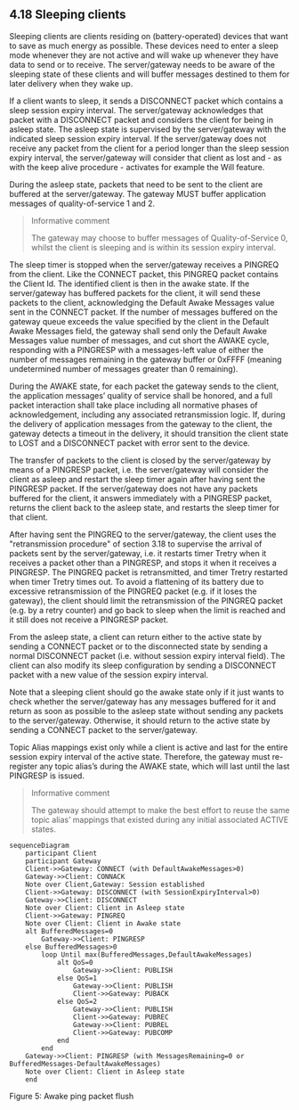 <!-- transformation-note: left upstream numbering of headings for verification -->
## 4.18 Sleeping clients

Sleeping clients are clients residing on (battery-operated) devices that want to save as much energy as possible.
These devices need to enter a sleep mode whenever they are not active and will wake up whenever they have data to send or to receive.
The server/gateway needs to be aware of the sleeping state of these clients and will buffer messages destined to them for later delivery when they wake up.

If a client wants to sleep, it sends a DISCONNECT packet which contains a sleep session expiry interval.
The server/gateway acknowledges that packet with a DISCONNECT packet and considers the client for being in asleep state.
The asleep state is supervised by the server/gateway with the indicated sleep session expiry interval.
If the server/gateway does not receive any packet from the client for a period longer than the sleep session expiry interval,
the server/gateway will consider that client as lost and - as with the keep alive procedure - activates for example the Will feature.

During the asleep state, packets that need to be sent to the client are buffered at the server/gateway.
The gateway MUST buffer application messages of quality-of-service 1 and 2.
<!-- transformation-note: replaced ampersand with the english word "and" linking qos 1 and 2 above. -->

>Informative comment
>
> The gateway may choose to buffer messages of Quality-of-Service 0, whilst the client is sleeping and is within its session expiry interval.

The sleep timer is stopped when the server/gateway receives a PINGREQ from the client.
Like the CONNECT packet, this PINGREQ packet contains the Client Id.
The identified client is then in the awake state.
If the server/gateway has buffered packets for the client, it will send these packets to the client,
acknowledging the Default Awake Messages value sent in the CONNECT packet.
If the number of messages buffered on the gateway queue exceeds the value specified by the client in the Default Awake Messages field,
the gateway shall send only the Default Awake Messages value number of messages, and cut short the AWAKE cycle,
responding with a PINGRESP with a messages-left value of either the number of messages remaining in the gateway buffer or 0xFFFF
(meaning undetermined number of messages greater than 0 remaining).

During the AWAKE state, for each packet the gateway sends to the client, the application messages’ quality of service shall be honored,
and a full packet interaction shall take place including all normative phases of acknowledgement, including any associated retransmission logic.
If, during the delivery of application messages from the gateway to the client, the gateway detects a timeout in the delivery,
it should transition the client state to LOST and a DISCONNECT packet with error sent to the device.

The transfer of packets to the client is closed by the server/gateway by means of a PINGRESP packet,
i.e. the server/gateway will consider the client as asleep and restart the sleep timer again after having sent the PINGRESP packet.
If the server/gateway does not have any packets buffered for the client, it answers immediately with a PINGRESP packet,
returns the client back to the asleep state, and restarts the sleep timer for that client.

<!-- transformation-note: section 3.18 is SUBACK, beed to verify the correctness of the below section reference. -->
After having sent the PINGREQ to the server/gateway,
the client uses the "retransmission procedure" of section 3.18 to supervise the arrival of packets sent by the server/gateway,
i.e. it restarts timer Tretry when it receives a packet other than a PINGRESP, and stops it when it receives a PINGRESP.
The PINGREQ packet is retransmitted, and timer Tretry restarted when timer Tretry times out.
To avoid a flattening of its battery due to excessive retransmission of the PINGREQ packet (e.g. if it loses the gateway),
the client should limit the retransmission of the PINGREQ packet
(e.g. by a retry counter) and go back to sleep when the limit is reached and it still does not receive a PINGRESP packet.

From the asleep state, a client can return either to the active state by sending a CONNECT packet or to the disconnected state by sending a normal DISCONNECT packet
(i.e. without session expiry interval field).
The client can also modify its sleep configuration by sending a DISCONNECT packet with a new value of the session expiry interval.

Note that a sleeping client should go the awake state only if it just wants to check whether the server/gateway has any messages buffered for it and return as soon as possible to the asleep state without sending any packets to the server/gateway.
Otherwise, it should return to the active state by sending a CONNECT packet to the server/gateway.

Topic Alias mappings exist only while a client is active and last for the entire session expiry interval of the active state.
Therefore, the gateway must re-register any topic alias’s during the AWAKE state, which will last until the last PINGRESP is issued.

>Informative comment
>
>The gateway should attempt to make the best effort to reuse the same topic alias’ mappings that existed during any initial associated ACTIVE states.

<!-- ![Awake ping packet flush](images/asleep-awake-transition-sequence-diagram.txt "Awake ping packet flush") -->

```mermaid
sequenceDiagram
    participant Client
    participant Gateway
    Client->>Gateway: CONNECT (with DefaultAwakeMessages>0)
    Gateway->>Client: CONNACK
    Note over Client,Gateway: Session established
    Client->>Gateway: DISCONNECT (with SessionExpiryInterval>0)
    Gateway->>Client: DISCONNECT
    Note over Client: Client in Asleep state
    Client->>Gateway: PINGREQ
    Note over Client: Client in Awake state
    alt BufferedMessages=0
        Gateway->>Client: PINGRESP
    else BufferedMessages>0
        loop Until max(BufferedMessages,DefaultAwakeMessages)
            alt QoS=0
                Gateway->>Client: PUBLISH
            else QoS=1
                Gateway->>Client: PUBLISH
                Client->>Gateway: PUBACK
            else QoS=2
                Gateway->>Client: PUBLISH
                Client->>Gateway: PUBREC
                Gateway->>Client: PUBREL
                Client->>Gateway: PUBCOMP
            end
        end
    Gateway->>Client: PINGRESP (with MessagesRemaining=0 or BufferedMessages-DefaultAwakeMessages)
    Note over Client: Client in Asleep state
    end
```

Figure 5: Awake ping packet flush
<!-- transformation-note: above figure number will be replaced by auto-numbering later. -->
